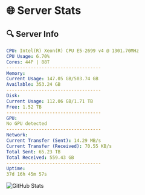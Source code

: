 # 🌐 Server Stats
## 🔍 Server Info
```yaml
CPU: Intel(R) Xeon(R) CPU E5-2699 v4 @ 1301.70MHz
CPU Usage: 6.70%
Cores: 44P | 88T
-----------------------------------
Memory:
Current Usage: 147.05 GB/503.74 GB
Available: 353.24 GB
-----------------------------------
Disk:
Current Usage: 112.06 GB/1.71 TB
Free: 1.52 TB
-----------------------------------
GPU:
No GPU detected
-----------------------------------
Network:
Current Transfer (Sent): 14.29 MB/s
Current Transfer (Received): 70.55 KB/s
Total Sent: 65.23 TB
Total Received: 559.43 GB
-----------------------------------
Uptime:
37d 16h 45m 57s
```
![GitHub Stats](https://img.shields.io/badge/Updated-2025-04-14_14:08:46-blue)